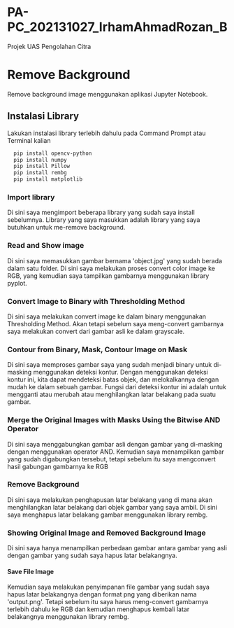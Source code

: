 # PA-PC_202131027_IrhamAhmadRozan_B
Projek UAS Pengolahan Citra

# Remove Background

Remove background image menggunakan aplikasi Jupyter Notebook.

## Instalasi Library

Lakukan instalasi library terlebih dahulu pada Command Prompt atau Terminal kalian

```bash
  pip install opencv-python
  pip install numpy
  pip install Pillow
  pip install rembg
  pip install matplotlib
```

### Import library

Di sini saya mengimport beberapa library yang sudah saya install sebelumnya. Library yang saya masukkan adalah library yang saya butuhkan untuk me-remove background.

### Read and Show image

Di sini saya memasukkan gambar bernama 'object.jpg' yang sudah berada dalam satu folder. Di sini saya melakukan proses convert color image ke RGB, yang kemudian saya tampilkan gambarnya menggunakan library pyplot.

### Convert Image to Binary with Thresholding Method

Di sini saya melakukan convert image ke dalam binary menggunakan Thresholding Method. Akan tetapi sebelum saya meng-convert gambarnya saya melakukan convert dari gambar asli ke dalam grayscale.

### Contour from Binary, Mask, Contour Image on Mask

Di sini saya memproses gambar saya yang sudah menjadi binary untuk di-masking menggunakan deteksi kontur. Dengan menggunakan deteksi kontur ini, kita dapat mendeteksi batas objek, dan melokalkannya dengan mudah ke dalam sebuah gambar. Fungsi dari deteksi kontur ini adalah untuk mengganti atau merubah atau menghilangkan latar belakang pada suatu gambar.

### Merge the Original Images with Masks Using the Bitwise AND Operator

Di sini saya menggabungkan gambar asli dengan gambar yang di-masking dengan menggunakan operator AND. Kemudian saya menampilkan gambar yang sudah digabungkan tersebut, tetapi sebelum itu saya mengconvert hasil gabungan gambarnya ke RGB

### Remove Background

Di sini saya melakukan penghapusan latar belakang yang di mana akan menghilangkan latar belakang dari objek gambar yang saya ambil. Di sini saya menghapus latar belakang gambar menggunakan library rembg.

### Showing Original Image and Removed Background Image

Di sini saya hanya menampilkan perbedaan gambar antara gambar yang asli dengan gambar yang sudah saya hapus latar belakangnya.

#### Save File Image

Kemudian saya melakukan penyimpanan file gambar yang sudah saya hapus latar belakangnya dengan format png yang diberikan nama 'output.png'. Tetapi sebelum itu saya harus meng-convert gambarnya terlebih dahulu ke RGB dan kemudian menghapus kembali latar belakangnya menggunakan library rembg.
